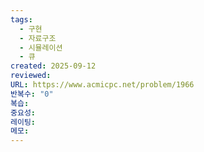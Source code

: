 ```yaml
---
tags:
  - 구현
  - 자료구조
  - 시뮬레이션
  - 큐
created: 2025-09-12
reviewed:
URL: https://www.acmicpc.net/problem/1966
반복수: "0"
복습:
중요성:
레이팅:
메모:
---
```

